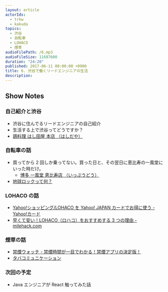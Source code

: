 ```yaml
---
layout: article
actorIds:
  - trkw
  - kakuda
topics:
  - 渋谷
  - 自転車
  - LOHACO
  - 煙草
audioFilePath: /6.mp3
audioFileSize: 11687600
duration: "24:20"
published: 2017-06-11 00:00:00 +0900
title: 6. 渋谷で働くリードエンジニアの生活
description:
---
```


## Show Notes

### 自己紹介と渋谷

* 渋谷に住んでるリードエンジニアの自己紹介
* 生活する上で渋谷ってどうですか？
* [鶏料理 はし田屋 本店 （はしだや）](https://tabelog.com/tokyo/A1303/A130301/13005353/)

### 自転車の話

* 買ってから 2 回しか乗ってない。買った日と、その翌日に恵比寿の一風堂にいった時だけ。
  * [博多 一風堂 恵比寿店 （いっぷうどう）](https://tabelog.com/tokyo/A1303/A130302/13004461/)
* [地球ロックって何？](http://dktg.info/midochari/?p=1148)

### LOHACO の話

* [Yahoo!ショッピング/LOHACO を Yahoo! JAPAN カードでお得に使う - Yahoo!カード](https://card.yahoo.co.jp/service/howto/shopping.html)
* [早くて安い！LOHACO（ロハコ）をおすすめする 3 つの理由 - milehack.com](http://www.milehack.com/entry/lohaco)

### 煙草の話

* [禁煙ウォッチ - 禁煙時間が一目でわかる！禁煙アプリの決定版！](https://itunes.apple.com/jp/app/%E7%A6%81%E7%85%99%E3%82%A6%E3%82%A9%E3%83%83%E3%83%81-%E7%A6%81%E7%85%99%E6%99%82%E9%96%93%E3%81%8C%E4%B8%80%E7%9B%AE%E3%81%A7%E3%82%8F%E3%81%8B%E3%82%8B-%E7%A6%81%E7%85%99%E3%82%A2%E3%83%97%E3%83%AA%E3%81%AE%E6%B1%BA%E5%AE%9A%E7%89%88/id936600869?mt=8)
* [タバコミュニケーション](http://d.hatena.ne.jp/keyword/%A5%BF%A5%D0%A5%B3%A5%DF%A5%E5%A5%CB%A5%B1%A1%BC%A5%B7%A5%E7%A5%F3)

### 次回の予定

* Java エンジニアが React 触ってみた話
